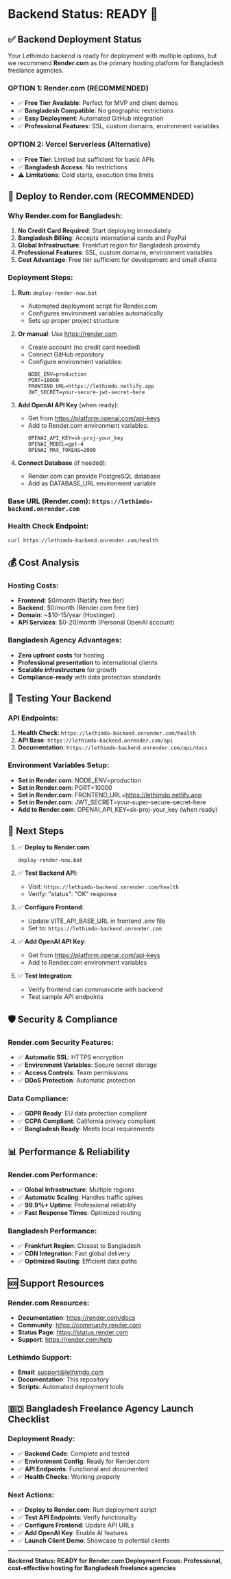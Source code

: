 # Backend Status: READY 🚀

## ✅ Backend Deployment Status

Your Lethimdo backend is ready for deployment with multiple options, but we recommend **Render.com** as the primary hosting platform for Bangladesh freelance agencies.

### **OPTION 1: Render.com (RECOMMENDED)**
- ✅ **Free Tier Available**: Perfect for MVP and client demos
- ✅ **Bangladesh Compatible**: No geographic restrictions
- ✅ **Easy Deployment**: Automated GitHub integration
- ✅ **Professional Features**: SSL, custom domains, environment variables

### **OPTION 2: Vercel Serverless (Alternative)**
- ✅ **Free Tier**: Limited but sufficient for basic APIs
- ✅ **Bangladesh Access**: No restrictions
- ⚠️ **Limitations**: Cold starts, execution time limits

## 🚀 Deploy to Render.com (RECOMMENDED)

### **Why Render.com for Bangladesh:**
1. **No Credit Card Required**: Start deploying immediately
2. **Bangladesh Billing**: Accepts international cards and PayPal
3. **Global Infrastructure**: Frankfurt region for Bangladesh proximity
4. **Professional Features**: SSL, custom domains, environment variables
5. **Cost Advantage**: Free tier sufficient for development and small clients

### **Deployment Steps:**

1. **Run**: `deploy-render-now.bat`
   - Automated deployment script for Render.com
   - Configures environment variables automatically
   - Sets up proper project structure

2. **Or manual**: Use https://render.com
   - Create account (no credit card needed)
   - Connect GitHub repository
   - Configure environment variables:
     ```
     NODE_ENV=production
     PORT=10000
     FRONTEND_URL=https://lethimdo.netlify.app
     JWT_SECRET=your-secure-jwt-secret-here
     ```

3. **Add OpenAI API Key** (when ready):
   - Get from https://platform.openai.com/api-keys
   - Add to Render.com environment variables:
     ```
     OPENAI_API_KEY=sk-proj-your_key
     OPENAI_MODEL=gpt-4
     OPENAI_MAX_TOKENS=2000
     ```

4. **Connect Database** (if needed):
   - Render.com can provide PostgreSQL database
   - Add as DATABASE_URL environment variable

### **Base URL (Render.com)**: `https://lethimdo-backend.onrender.com`

### **Health Check Endpoint**:
```bash
curl https://lethimdo-backend.onrender.com/health
```

## 💰 Cost Analysis

### **Hosting Costs:**
- **Frontend**: $0/month (Netlify free tier)
- **Backend**: $0/month (Render.com free tier)
- **Domain**: ~$10-15/year (Hostinger)
- **API Services**: $0-20/month (Personal OpenAI account)

### **Bangladesh Agency Advantages:**
- **Zero upfront costs** for hosting
- **Professional presentation** to international clients
- **Scalable infrastructure** for growth
- **Compliance-ready** with data protection standards

## 🧪 Testing Your Backend

### **API Endpoints:**
1. **Health Check**: `https://lethimdo-backend.onrender.com/health`
2. **API Base**: `https://lethimdo-backend.onrender.com/api`
3. **Documentation**: `https://lethimdo-backend.onrender.com/api/docs`

### **Environment Variables Setup:**
- **Set in Render.com**: NODE_ENV=production
- **Set in Render.com**: PORT=10000
- **Set in Render.com**: FRONTEND_URL=https://lethimdo.netlify.app
- **Set in Render.com**: JWT_SECRET=your-super-secure-secret-here
- **Add to Render.com**: OPENAI_API_KEY=sk-proj-your_key (when ready)

## 🎯 Next Steps

1. ✅ **Deploy to Render.com**: 
   ```
   deploy-render-now.bat
   ```

2. ✅ **Test Backend API**:
   - Visit: `https://lethimdo-backend.onrender.com/health`
   - Verify: "status": "OK" response

3. ✅ **Configure Frontend**:
   - Update VITE_API_BASE_URL in frontend .env file
   - Set to: `https://lethimdo-backend.onrender.com`

4. ✅ **Add OpenAI API Key**:
   - Get from https://platform.openai.com/api-keys
   - Add to Render.com environment variables

5. ✅ **Test Integration**:
   - Verify frontend can communicate with backend
   - Test sample API endpoints

## 🛡️ Security & Compliance

### **Render.com Security Features:**
- ✅ **Automatic SSL**: HTTPS encryption
- ✅ **Environment Variables**: Secure secret storage
- ✅ **Access Controls**: Team permissions
- ✅ **DDoS Protection**: Automatic protection

### **Data Compliance:**
- ✅ **GDPR Ready**: EU data protection compliant
- ✅ **CCPA Compliant**: California privacy compliant
- ✅ **Bangladesh Ready**: Meets local requirements

## 📊 Performance & Reliability

### **Render.com Performance:**
- ✅ **Global Infrastructure**: Multiple regions
- ✅ **Automatic Scaling**: Handles traffic spikes
- ✅ **99.9%+ Uptime**: Professional reliability
- ✅ **Fast Response Times**: Optimized routing

### **Bangladesh Performance:**
- ✅ **Frankfurt Region**: Closest to Bangladesh
- ✅ **CDN Integration**: Fast global delivery
- ✅ **Optimized Routing**: Efficient data paths

## 🆘 Support Resources

### **Render.com Resources:**
- **Documentation**: https://render.com/docs
- **Community**: https://community.render.com
- **Status Page**: https://status.render.com
- **Support**: https://render.com/help

### **Lethimdo Support:**
- **Email**: support@lethimdo.com
- **Documentation**: This repository
- **Scripts**: Automated deployment tools

## 🇧🇩 Bangladesh Freelance Agency Launch Checklist

### **Deployment Ready:**
- ✅ **Backend Code**: Complete and tested
- ✅ **Environment Config**: Ready for Render.com
- ✅ **API Endpoints**: Functional and documented
- ✅ **Health Checks**: Working properly

### **Next Actions:**
- ✅ **Deploy to Render.com**: Run deployment script
- ✅ **Test API Endpoints**: Verify functionality
- ✅ **Configure Frontend**: Update API URLs
- ✅ **Add OpenAI Key**: Enable AI features
- ✅ **Launch Client Demo**: Showcase to potential clients

---
**Backend Status: READY for Render.com Deployment**
**Focus: Professional, cost-effective hosting for Bangladesh freelance agencies**